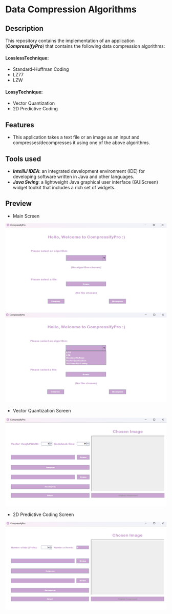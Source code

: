 # Data Compression Algorithms
## Description
This repository contains the implementation of an application (_**CompressifyPro**_) that contains the following data compression algorithms: 
#### LosslessTechnique:
- Standard-Huffman Coding
- LZ77
- LZW
#### LossyTechnique:
- Vector Quantization
- 2D Predictive Coding
## Features
- This application takes a text file or an image as an input and compresses/decompresses it using one of the above algorithms.
## Tools used
- **_IntelliJ IDEA_**: an integrated development environment (IDE) for developing software written in Java and other languages.
- **_Java Swing_**: a lightweight Java graphical user interface (GUIScreen) widget toolkit that includes a rich set of widgets.
## Preview
- Main Screen
<img src="/img/main.png" alt="Alt text" title="Main Screen">
<img src="/img/options.png" alt="Alt text" title="Options">

- Vector Quantization Screen
<img src="/img/vector.png" alt="Alt text" title="Vector Quantization Screen">

- 2D Predictive Coding Screen
<img src="/img/predictive.png" alt="Alt text" title="Predictive Coding Screen">